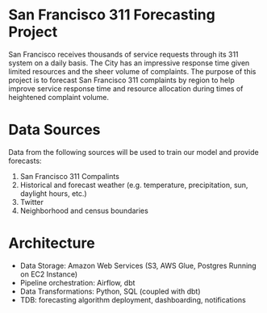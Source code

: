 # San Francisco 311 Forecasting Project 
San Francisco receives thousands of service requests through its 311 system on a daily basis. The City has an impressive response time given limited resources and the sheer volume of complaints. The purpose of this project is to forecast San Francisco 311 complaints by region to help improve service response time and resource allocation during times of heightened complaint volume.
# Data Sources
Data from the following sources will be used to train our model and provide forecasts:
1. San Francisco 311 Compalints
2. Historical and forecast weather (e.g. temperature, precipitation, sun, daylight hours, etc.)
3. Twitter
4. Neighborhood and census boundaries
# Architecture
- Data Storage: Amazon Web Services (S3, AWS Glue, Postgres Running on EC2 Instance)
- Pipeline orchestration: Airflow, dbt
- Data Transformations: Python, SQL (coupled with dbt)
- TDB: forecasting algorithm deployment, dashboarding, notifications
